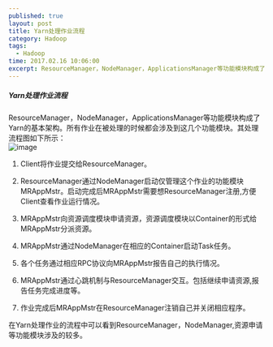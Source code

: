```yaml
---
published: true
layout: post
title: Yarn处理作业流程
category: Hadoop
tags: 
  - Hadoop
time: 2017.02.16 10:06:00
excerpt: ResourceManager，NodeManager，ApplicationsManager等功能模块构成了Yarn的基本架构。所有作业在被处理的时候都会涉及到这几个功能模块。
---
```


##### Yarn处理作业流程
ResourceManager，NodeManager，ApplicationsManager等功能模块构成了Yarn的基本架构。所有作业在被处理的时候都会涉及到这几个功能模块。其处理流程图如下所示：   
![image](http://od4ghyr10.bkt.clouddn.com/Yarn%E5%A4%84%E7%90%86%E4%BD%9C%E4%B8%9A%E6%B5%81%E7%A8%8B.png)  

1. Client将作业提交给ResourceManager。  

2. ResourceManager通过NodeManager启动仅管理这个作业的功能模块MRAppMstr。启动完成后MRAppMstr需要想ResourceManager注册,方便Client查看作业运行情况。  

3. MRAppMstr向资源调度模块申请资源，资源调度模块以Container的形式给MRAppMstr分派资源。

4. MRAppMstr通过NodeManager在相应的Container启动Task任务。  
5. 各个任务通过相应RPC协议向MRAppMstr报告自己的执行情况。  

6. MRAppMstr通过心跳机制与ResourceManager交互。包括继续申请资源,报告任务完成进度等。  

7. 作业完成后MRAppMstr在ResourceManager注销自己并关闭相应程序。  

在Yarn处理作业的流程中可以看到ResourceManager，NodeManager,资源申请等功能模块涉及的较多。